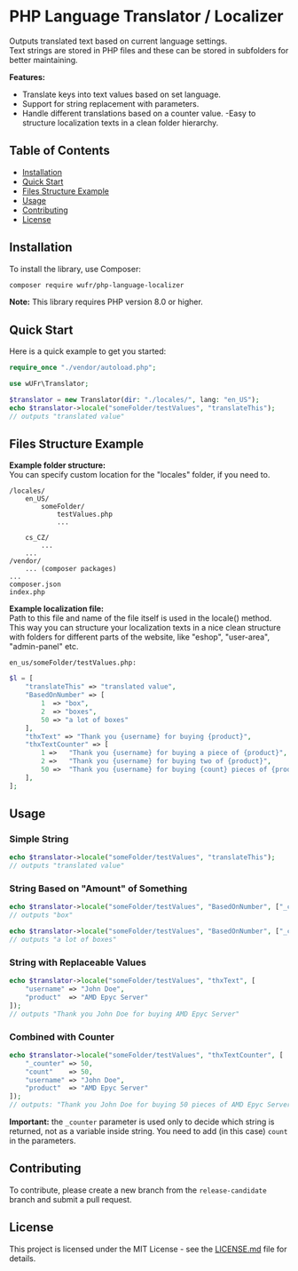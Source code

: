 # PHP Language Translator / Localizer

Outputs translated text based on current language settings.  
Text strings are stored in PHP files and these can be stored in subfolders for better maintaining.

**Features:**
- Translate keys into text values based on set language.
- Support for string replacement with parameters.
- Handle different translations based on a counter value.
-Easy to structure localization texts in a clean folder hierarchy.

## Table of Contents
- [Installation](#installation)
- [Quick Start](#quick-start)
- [Files Structure Example](#files-structure-example)
- [Usage](#usage)
- [Contributing](#contributing)
- [License](#license)


## Installation

To install the library, use Composer:

```sh
composer require wufr/php-language-localizer
```

**Note:** This library requires PHP version 8.0 or higher.

## Quick Start

Here is a quick example to get you started:

```php
require_once "./vendor/autoload.php";

use wUFr\Translator;

$translator = new Translator(dir: "./locales/", lang: "en_US");
echo $translator->locale("someFolder/testValues", "translateThis");
// outputs "translated value"
```

## Files Structure Example

**Example folder structure:**  
You can specify custom location for the "locales" folder, if you need to.

```
/locales/
    en_US/
        someFolder/
            testValues.php
            ...

    cs_CZ/
        ...
    ...
/vendor/
    ... (composer packages)
...
composer.json
index.php
```

**Example localization file:**  
Path to this file and name of the file itself is used in the locale() method. This way you can structure your localization texts in a nice clean structure with folders for different parts of the website, like "eshop", "user-area", "admin-panel" etc.

`en_us/someFolder/testValues.php:`
```php
$l = [
    "translateThis" => "translated value",
    "BasedOnNumber" => [
        1  => "box",
        2  => "boxes",
        50 => "a lot of boxes"
    ],
    "thxText" => "Thank you {username} for buying {product}",
    "thxTextCounter" => [
        1 =>   "Thank you {username} for buying a piece of {product}",
        2 =>   "Thank you {username} for buying two of {product}",
        50 =>  "Thank you {username} for buying {count} pieces of {product}",
    ],
];

```




## Usage

### Simple String

```php
echo $translator->locale("someFolder/testValues", "translateThis");
// outputs "translated value"
```

### String Based on "Amount" of Something

```php
echo $translator->locale("someFolder/testValues", "BasedOnNumber", ["_counter" => 1]);
// outputs "box"

echo $translator->locale("someFolder/testValues", "BasedOnNumber", ["_counter" => 50]);
// outputs "a lot of boxes"
```

### String with Replaceable Values

```php
echo $translator->locale("someFolder/testValues", "thxText", [
    "username" => "John Doe",
    "product"  => "AMD Epyc Server"
]);
// outputs "Thank you John Doe for buying AMD Epyc Server"
```

### Combined with Counter

```php
echo $translator->locale("someFolder/testValues", "thxTextCounter", [
    "_counter" => 50,
    "count"    => 50,
    "username" => "John Doe",
    "product"  => "AMD Epyc Server"
]);
// outputs: "Thank you John Doe for buying 50 pieces of AMD Epyc Server"
```

**Important:** the `_counter` parameter is used only to decide which string is returned, not as a variable inside string. You need to add (in this case) `count` in the parameters.

## Contributing

To contribute, please create a new branch from the `release-candidate` branch and submit a pull request.

## License

This project is licensed under the MIT License - see the [LICENSE.md](LICENSE.md) file for details.